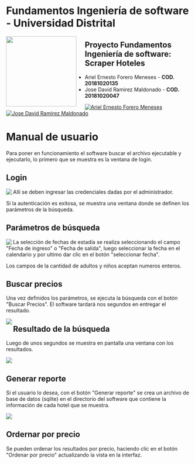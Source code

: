 # **Fundamentos Ingeniería de software - Universidad Distrital**

<img src="https://www.udistrital.edu.co/themes/custom/versh/images/default/preloader.png" align="left" width="192px" height="192px"/>
<img align="left" width="0" height="192px" hspace="10"/>


## Proyecto Fundamentos Ingeniería de software: Scraper Hoteles
- Ariel Ernesto Forero Meneses  - **COD. 20181020135**
- Jose David Ramirez Maldonado  - **COD. 20181020047**

[![Ariel Ernesto Forero Meneses](https://img.shields.io/badge/arefome-github-br?style=flat-square)](https://github.com/arefome)
[![Jose David Ramirez Maldonado](https://img.shields.io/badge/JoseDRamirezM-github-br?style=flat-square)](https://github.com/JoseDRamirezM)

# Manual de usuario

Para poner en funcionamiento el software buscar el archivo ejecutable y ejecutarlo, lo primero que se muestra es la ventana de login.

## Login

<img src="https://i.ibb.co/K64fTFR/login.png" align="left"/>

Allí se deben ingresar las credenciales dadas por el administrador.

Si la autenticación es exitosa, se muestra una ventana donde se definen los parámetros de la búsqueda.

## Parámetros de búsqueda

<img src="https://i.ibb.co/190xqpN/params.png" align="left"/>

La selección de fechas de estadía se realiza seleccionando el campo "Fecha de ingreso" o "Fecha de salida", luego seleccionar la fecha en el calendario y por ultimo dar clic en el botón "seleccionar fecha".

Los campos de la cantidad de adultos y niños aceptan numeros enteros.

## Buscar precios

Una vez definidos los parámetros, se ejecuta la búsqueda con el botón "Buscar Precios". El software tardará nos segundos en entregar el resultado.

<img src="https://i.ibb.co/1sQmSpV/buscar.png" align="left"/>

## Resultado de la búsqueda

Luego de unos segundos se muestra en pantalla una ventana con los resultados.

<img src="https://i.ibb.co/2vkj2GL/reporte.png" />

## Generar reporte

Si el usuario lo desea, con el botón "Generar reporte" se crea un archivo de base de datos (sqlite) en el directorio del software que contiene la información de cada hotel que se muestra.

<img src="https://i.ibb.co/2vkj2GL/reporte.png" />

## Ordernar por precio

Se pueden ordenar los resultados por precio, haciendo clic en el botón "Ordenar por precio" actualizando la vista en la interfaz.



